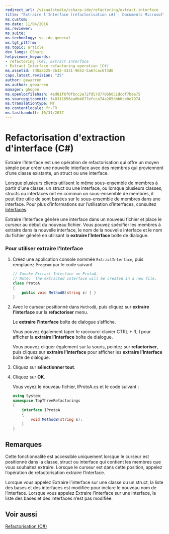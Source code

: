 ```yaml
---
redirect_url: /visualstudio/csharp-ide/refactoring/extract-interface
title: "Extraire l’Interface (refactorisation c#) | Documents Microsoft"
ms.custom: 
ms.date: 11/04/2016
ms.reviewer: 
ms.suite: 
ms.technology: vs-ide-general
ms.tgt_pltfrm: 
ms.topic: article
dev_langs: CSharp
helpviewer_keywords:
- refactoring [C#], Extract Interface
- Extract Interface refactoring operation [C#]
ms.assetid: 7d0aa225-3b33-4331-9652-5a67cac6f3d0
caps.latest.revision: "25"
author: gewarren
ms.author: gewarren
manager: ghogen
ms.openlocfilehash: 4ed81f6f0fbcc2e72fd57d7706b051dcdf7bea75
ms.sourcegitcommit: f40311056ea0b4677efcca74a285dbb0ce0e7974
ms.translationtype: MT
ms.contentlocale: fr-FR
ms.lasthandoff: 10/31/2017
---
```

# <a name="extract-interface-refactoring-c"></a>Refactorisation d'extraction d'interface (C#)
Extraire l’Interface est une opération de refactorisation qui offre un moyen simple pour créer une nouvelle interface avec des membres qui proviennent d’une classe existante, un struct ou une interface.  
  
 Lorsque plusieurs clients utilisent le même sous-ensemble de membres à partir d’une classe, un struct ou une interface, ou lorsque plusieurs classes, structs ou interfaces ont en commun un sous-ensemble de membres, il peut être utile de sont basées sur le sous-ensemble de membres dans une interface. Pour plus d’informations sur l’utilisation d’interfaces, consultez [Interfaces](/dotnet/csharp/programming-guide/interfaces/index).  
  
 Extraire l’Interface génère une interface dans un nouveau fichier et place le curseur au début du nouveau fichier. Vous pouvez spécifier les membres à extraire dans la nouvelle interface, le nom de la nouvelle interface et le nom du fichier généré en utilisant la **extraire l’Interface** boîte de dialogue.  
  
### <a name="to-use-extract-interface"></a>Pour utiliser extraire l’Interface  
  
1.  Créez une application console nommée `ExtractInterface`, puis remplacez `Program` par le code suivant  
  
    ```csharp  
    // Invoke Extract Interface on ProtoA.  
    // Note:  the extracted interface will be created in a new file.  
    class ProtoA  
    {  
        public void MethodB(string s) { }  
    }  
    ```  
  
2.  Avec le curseur positionné dans `MethodB`, puis cliquez sur **extraire l’Interface** sur la **refactoriser** menu.  
  
     Le **extraire l’Interface** boîte de dialogue s’affiche.  
  
     Vous pouvez également taper le raccourci clavier CTRL + R, I pour afficher la **extraire l’Interface** boîte de dialogue.  
  
     Vous pouvez cliquer également sur la souris, pointez sur **refactoriser**, puis cliquez sur **extraire l’Interface** pour afficher les **extraire l’Interface** boîte de dialogue.  
  
3.  Cliquez sur **sélectionner tout**.  
  
4.  Cliquez sur **OK**.  
  
     Vous voyez le nouveau fichier, IProtoA.cs et le code suivant :  
  
    ```csharp  
    using System;  
    namespace TopThreeRefactorings  
    {  
        interface IProtoA  
        {  
            void MethodB(string s);  
        }  
    }  
    ```  
  
## <a name="remarks"></a>Remarques  
 Cette fonctionnalité est accessible uniquement lorsque le curseur est positionné dans la classe, struct ou interface qui contient les membres que vous souhaitez extraire. Lorsque le curseur est dans cette position, appelez l’opération de refactorisation extraire l’Interface.  
  
 Lorsque vous appelez Extraire l’interface sur une classe ou un struct, la liste des bases et des interfaces est modifiée pour inclure le nouveau nom de l’interface. Lorsque vous appelez Extraire l’interface sur une interface, la liste des bases et des interfaces n’est pas modifiée.  
  
## <a name="see-also"></a>Voir aussi  
 [Refactorisation (C#)](refactoring-csharp.md)